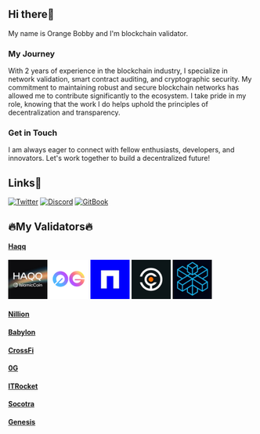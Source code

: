 ## Hi there🤠
My name is Orange Bobby and I'm blockchain validator.
### My Journey
With 2 years of experience in the blockchain industry, I specialize in network validation, smart contract auditing, and cryptographic security. My commitment to maintaining robust and secure blockchain networks has allowed me to contribute significantly to the ecosystem. I take pride in my role, knowing that the work I do helps uphold the principles of decentralization and transparency.
### Get in Touch
I am always eager to connect with fellow enthusiasts, developers, and innovators. Let's work together to build a decentralized future!
## Links🔗
[![Twitter](https://img.shields.io/static/v1?message=X.com&logo=x&label=&color=000000&logoColor=white&labelColor=&style=for-the-badge)](https://x.com/0rangebobby)
[![Discord](https://img.shields.io/static/v1?message=Discord&logo=discord&label=&color=7289DA&logoColor=white&labelColor=&style=for-the-badge)](https://discordapp.com/users/961408543192391741)
[![GitBook](https://img.shields.io/static/v1?message=GitBook&logo=gitbook&label=&color=000000&logoColor=white&labelColor=&style=for-the-badge)](https://github.com/orangebobby)

## 🔥My Validators🔥
#### [Haqq](https://testnet.ping.pub/haqq/staking/haqqvaloper1cfu64mv4kutgxp26jg5xpwdup6xx0ymzf4pd30)
<a href="https://testnet.ping.pub/haqq/staking/haqqvaloper1cfu64mv4kutgxp26jg5xpwdup6xx0ymzf4pd30" target="_blank"><img src="img/haqq_normalize.jpg" title="BEVM" width="80" height="auto" style="max-width: 100%;"></a>
<a href="https://testnet.0g.explorers.guru/validator/0gvaloper1u72ku05dvatllml2yt0a7hzt89dq8uvcahlyla" target="_blank"><img src="img/0g.svg" title="0G" width="80" height="auto" style="max-width: 100%;"></a>
<a href="https://testnet.nillion.explorers.guru/validator/nillionvaloper1nh6ah6v5fdkfzz9k88kn30ky4l9r4qhz9my5el" target="_blank"><img src="img/nillion.png" title="BEVM" width="80" height="auto" style="max-width: 100%;"></a>
<a href="https://github.com/babylonchain/networks/pull/301" target="_blank"><img src="img/babylon_black.jpeg" title="BEVM" width="80" height="auto" style="max-width: 100%;"></a>
<a href="https://test.xfiscan.com/validators/mxvaloper14jw0a2s27pq8rcmqwv55d349zp0uaydsta8sgj" target="_blank"><img src="img/xfi.webp" title="BEVM" width="80" height="auto" style="max-width: 100%;"></a>
#### [Nillion](https://testnet.nillion.explorers.guru/validator/nillionvaloper1nh6ah6v5fdkfzz9k88kn30ky4l9r4qhz9my5el)
#### [Babylon](https://github.com/babylonchain/networks/pull/301)
#### [CrossFi](https://test.xfiscan.com/validators/mxvaloper14jw0a2s27pq8rcmqwv55d349zp0uaydsta8sgj)
#### [0G](https://testnet.0g.explorers.guru/validator/0gvaloper1u72ku05dvatllml2yt0a7hzt89dq8uvcahlyla)
#### [ITRocket](https://testnet.itrocket.net/crossfi/staking/mxvaloper14jw0a2s27pq8rcmqwv55d349zp0uaydsta8sgj)
#### [Socotra](https://socotra.mcnscan.io/chain/L6HoCoW3WjunTJLj17fMnGpBbLtcZXdqbw2TsvfYDJzbsqVEi/)
#### [Genesis](https://genesis.mcnscan.io/chain/2Zr6aSGX8LAatKXLcytd1jwssjwUfKXr86WyGTrfxpXHDV8Cgm/)
